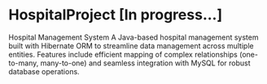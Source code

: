 # HospitalProject [In progress...]
Hospital Management System A Java-based hospital management system built with Hibernate ORM to streamline data management across multiple entities. Features include efficient mapping of complex relationships (one-to-many, many-to-one) and seamless integration with MySQL for robust database operations.
